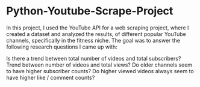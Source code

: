 # Python-Youtube-Scrape-Project

In this project, I used the YouTube API for a web scraping project, where I created a dataset and analyzed the results, of different popular YouTube channels, specifically in the fitness niche. The goal was to answer the following research questions I came up with:

Is there a trend between total number of videos and total subscribers?
Trend between number of videos and total views?
Do older channels seem to have higher subscriber counts?
Do higher viewed videos always seem to have higher like / comment counts?
